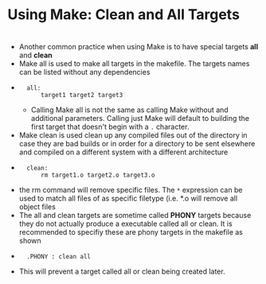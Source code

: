 # Using Make: Clean and All Targets
#
#
* Another common practice when using Make is to have special targets **all** and **clean**
* Make all is used to make all targets in the makefile. The targets names can be listed without any dependencies
*       all: 
            target1 target2 target3
    * Calling Make all is not the same as calling Make without and additional parameters. Calling just Make will default to building the first target that doesn't begin with a ``.`` character.
* Make clean is used clean up any compiled files out of the directory in case they are bad builds or in order for a directory to be sent elsewhere and compiled on a different system with a different architecture
*       clean:
            rm target1.o target2.o target3.o
* the rm command will remove specific files. The ``*`` expression can be used to match all files of as specific filetype (i.e. *.o will remove all object files
* The all and clean targets are sometime called **PHONY** targets because they do not actually produce a executable called all or clean. It is recommended to specifiy these are phony targets in the makefile as shown
*       .PHONY : clean all
* This will prevent a target called all or clean being created later.